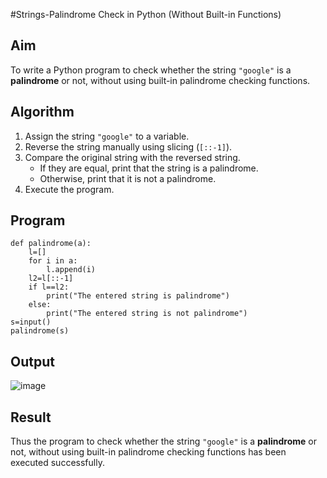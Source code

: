 #Strings-Palindrome Check in Python (Without Built-in Functions)
## Aim
To write a Python program to check whether the string `"google"` is a **palindrome** or not, without using built-in palindrome checking functions.
## Algorithm
1. Assign the string `"google"` to a variable.
2. Reverse the string manually using slicing (`[::-1]`).
3. Compare the original string with the reversed string.
   - If they are equal, print that the string is a palindrome.
   - Otherwise, print that it is not a palindrome.
4. Execute the program.
## Program
```
def palindrome(a):
    l=[]
    for i in a:
        l.append(i)
    l2=l[::-1]
    if l==l2:
        print("The entered string is palindrome")
    else:
        print("The entered string is not palindrome")
s=input() 
palindrome(s)
```
## Output
![image](https://github.com/user-attachments/assets/2b593a84-af72-4337-9fdf-0111f668efec)
## Result
Thus the program to check whether the string `"google"` is a **palindrome** or not, without using built-in palindrome checking functions has been executed successfully.

